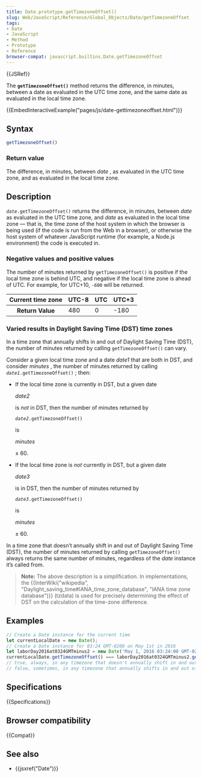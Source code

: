 ```yaml
---
title: Date.prototype.getTimezoneOffset()
slug: Web/JavaScript/Reference/Global_Objects/Date/getTimezoneOffset
tags:
- Date
- JavaScript
- Method
- Prototype
- Reference
browser-compat: javascript.builtins.Date.getTimezoneOffset
---
```

{{JSRef}}

The **`getTimezoneOffset()`** method returns the difference, in minutes, between
a date as evaluated in the UTC time zone, and the same date as evaluated in the
local time zone.

{{EmbedInteractiveExample("pages/js/date-gettimezoneoffset.html")}}

## Syntax

```js
getTimezoneOffset()
```

### Return value

The difference, in minutes, between <var>date</var> , as evaluated in the UTC
time zone, and as evaluated in the local time zone.

## Description

<code><var>date</var>.getTimezoneOffset()</code> returns the difference, in
minutes, between <var>date</var> as evaluated in the UTC time zone, and
<var>date</var> as evaluated in the local time zone — that is, the time zone of
the host system in which the browser is being used (if the code is run from the
Web in a browser), or otherwise the host system of whatever JavaScript runtime
(for example, a Node.js environment) the code is executed in.

### Negative values and positive values

The number of minutes returned by `getTimezoneOffset()` is positive if the local
time zone is behind UTC, and negative if the local time zone is ahead of UTC.
For example, for UTC+10, `-600` will be returned.

<table class="standard-table">
  <thead>
    <tr>
      <th scope="row">Current time zone</th>
      <th scope="col">UTC-8</th>
      <th scope="col">UTC</th>
      <th scope="col">UTC+3</th>
    </tr>
  </thead>
  <tbody>
    <tr>
      <th scope="row">Return Value</th>
      <td>480</td>
      <td>0</td>
      <td>-180</td>
    </tr>
  </tbody>
</table>

### Varied results in Daylight Saving Time (DST) time zones

In a time zone that annually shifts in and out of Daylight Saving Time (DST),
the number of minutes returned by calling `getTimezoneOffset()` can vary.

Consider a given local time zone and a date <var>date1</var> that are both in
DST, and consider <var>minutes</var> , the number of minutes returned by calling
<code><var>date1</var>.getTimezoneOffset()</code> ; then:

- If the local time zone is currently in DST, but a given date

  <var>date2</var>

  is _not_ in DST, then the number of minutes returned by

  <code><var>date2</var>.getTimezoneOffset()</code>

  is

  <var>minutes</var>

  ± 60.

- If the local time zone is _not_ currently in DST, but a given date

  <var>date3</var>

  is in DST, then the number of minutes returned by

  <code><var>date3</var>.getTimezoneOffset()</code>

  is

  <var>minutes</var>

  ± 60.

In a time zone that doesn’t annually shift in and out of Daylight Saving Time
(DST), the number of minutes returned by calling `getTimezoneOffset()` always
returns the same number of minutes, regardless of the <var>date</var> instance
it’s called from.

> **Note:** The above description is a simplification. In implementations, the
> {{InterWiki("wikipedia", "Daylight_saving_time#IANA_time_zone_database", "IANA time zone database")}}
> (tzdata) is used for precisely determining the effect of DST on the
> calculation of the time-zone difference.

## Examples

```js
// Create a Date instance for the current time
let currentLocalDate = new Date();
// Create a Date instance for 03:24 GMT-0200 on May 1st in 2016
let laborDay2016at0324GMTminus2 = new Date('May 1, 2016 03:24:00 GMT-0200');
currentLocalDate.getTimezoneOffset() === laborDay2016at0324GMTminus2.getTimezoneOffset();
// true, always, in any timezone that doesn't annually shift in and out of DST
// false, sometimes, in any timezone that annually shifts in and out of DST
```

## Specifications

{{Specifications}}

## Browser compatibility

{{Compat}}

## See also

- {{jsxref("Date")}}

